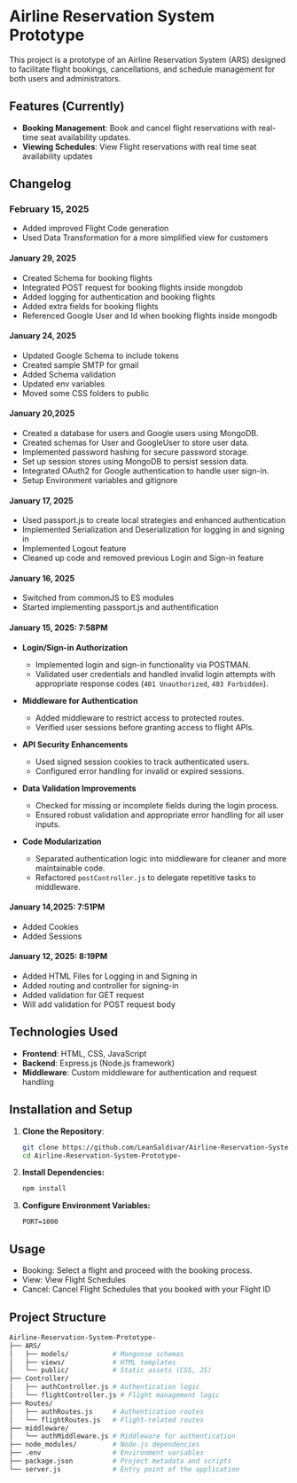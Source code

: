 # Airline Reservation System Prototype

This project is a prototype of an Airline Reservation System (ARS) designed to facilitate flight bookings, cancellations, and schedule management for both users and administrators.

## Features (Currently)
- **Booking Management**: Book and cancel flight reservations with real-time seat availability updates.
- **Viewing Schedules**: View Flight reservations with real time seat availability updates

## Changelog

### February 15, 2025
- Added improved Flight Code generation
- Used Data Transformation for a more simplified view for customers

#### January 29, 2025
- Created Schema for booking flights
- Integrated POST request for booking flights inside mongdob
- Added logging for authentication and booking flights 
- Added extra fields for booking flights
- Referenced Google User and Id when booking flights inside mongodb

#### January 24, 2025
- Updated Google Schema to include tokens
- Created sample SMTP for gmail 
- Added Schema validation
- Updated env variables
- Moved some CSS folders to public

#### January 20,2025

- Created a database for users and Google users using MongoDB.
- Created schemas for User and GoogleUser to store user data. 
- Implemented password hashing for secure password storage. 
- Set up session stores using MongoDB to persist session data. 
- Integrated OAuth2 for Google authentication to handle user sign-in.
- Setup Environment variables and gitignore

#### January 17, 2025

- Used passport.js to create local strategies and enhanced authentication
- Implemented Serialization and Deserialization for logging in and signing in
- Implemented Logout feature
- Cleaned up code and removed previous Login and Sign-in feature

#### January 16, 2025

- Switched from commonJS to ES modules
- Started implementing passport.js and authentification

#### January 15, 2025: 7:58PM
- **Login/Sign-in Authorization**
   - Implemented login and sign-in functionality via POSTMAN.
   - Validated user credentials and handled invalid login attempts with appropriate response codes (`401 Unauthorized`, `403 Forbidden`).

- **Middleware for Authentication**
   - Added middleware to restrict access to protected routes.
   - Verified user sessions before granting access to flight APIs.

- **API Security Enhancements**
   - Used signed session cookies to track authenticated users.
   - Configured error handling for invalid or expired sessions.

- **Data Validation Improvements**
   - Checked for missing or incomplete fields during the login process.
   - Ensured robust validation and appropriate error handling for all user inputs.

- **Code Modularization**
   - Separated authentication logic into middleware for cleaner and more maintainable code.
   - Refactored `postController.js` to delegate repetitive tasks to middleware.

#### January 14,2025: 7:51PM
- Added Cookies
- Added Sessions

#### January 12, 2025: 8:19PM
- Added HTML Files for Logging in and Signing in
- Added routing and controller for signing-in
- Added validation for GET request
- Will add validation for POST request body

## Technologies Used

- **Frontend**: HTML, CSS, JavaScript
- **Backend**: Express.js (Node.js framework)
- **Middleware**: Custom middleware for authentication and request handling

## Installation and Setup

1. **Clone the Repository**:
   ```bash
   git clone https://github.com/LeanSaldivar/Airline-Reservation-System-Prototype-.git
   cd Airline-Reservation-System-Prototype-
2. **Install Dependencies:**
   ```bash
   npm install
3. **Configure Environment Variables:**
   ```env
   PORT=1000
## Usage
- Booking: Select a flight and proceed with the booking process.
- View: View Flight Schedules
- Cancel: Cancel Flight Schedules that you booked with your Flight ID

## Project Structure
````bash
Airline-Reservation-System-Prototype-
├── ARS/
│   ├── models/           # Mongoose schemas
│   ├── views/            # HTML templates
│   └── public/           # Static assets (CSS, JS)
├── Controller/
│   ├── authController.js # Authentication logic
│   └── flightController.js # Flight management logic
├── Routes/
│   ├── authRoutes.js     # Authentication routes
│   └── flightRoutes.js   # Flight-related routes
├── middleware/
│   └── authMiddleware.js # Middleware for authentication
├── node_modules/         # Node.js dependencies
├── .env                  # Environment variables
├── package.json          # Project metadata and scripts
└── server.js             # Entry point of the application



   
